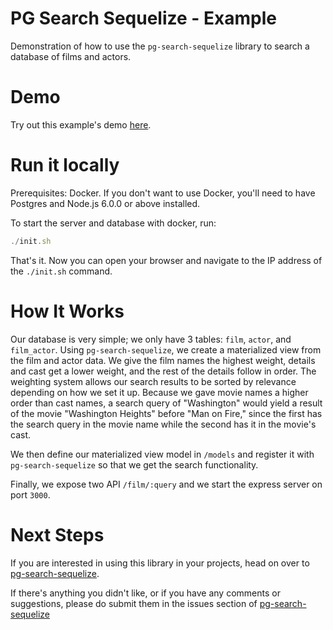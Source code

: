 # PG Search Sequelize - Example

Demonstration of how to use the `pg-search-sequelize` library to search a database of films and actors.

# Demo

Try out this example's demo [here](https://project-demo.herokuapp.com/search).

# Run it locally

Prerequisites: Docker. If you don't want to use Docker, you'll need to have Postgres and Node.js 6.0.0 or above installed.

To start the server and database with docker, run:

```js
./init.sh
```

That's it. Now you can open your browser and navigate to the IP address of the `./init.sh` command.

# How It Works

Our database is very simple; we only have 3 tables: `film`, `actor`, and `film_actor`. Using `pg-search-sequelize`, we create a materialized view from the film and actor data. We give the film names the highest weight, details and cast get a lower weight, and the rest of the details follow in order. The weighting system allows our search results to be sorted by relevance depending on how we set it up. Because we gave movie names a higher order than cast names, a search query of "Washington" would yield a result of the movie "Washington Heights" before "Man on Fire," since the first has the search query in the movie name while the second has it in the movie's cast.

We then define our materialized view model in `/models` and register it with `pg-search-sequelize` so that we get the search functionality.

Finally, we expose two API `/film/:query` and we start the express server on port `3000`.

# Next Steps

If you are interested in using this library in your projects, head on over to [pg-search-sequelize](https://github.com/mujz/pg-search-sequelize).

If there's anything you didn't like, or if you have any comments or suggestions, please do submit them in the issues section of [pg-search-sequelize](https://github.com/mujz/pg-search-sequelize)
